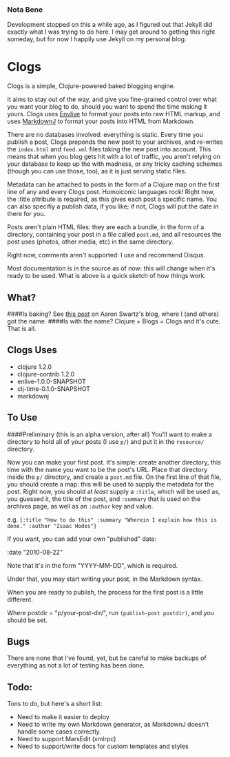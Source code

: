 ### Nota Bene

Development stopped on this a while ago, as I figured out that Jekyll did exactly what I was trying to do here. I may get around to getting this right someday, but for now I happily use Jekyll on my personal blog.

# Clogs

Clogs is a simple, Clojure-powered baked blogging engine.

It aims to stay out of the way, and give you fine-grained control over what you want your blog to do, should you want to spend the time making it yours. Clogs uses [Envlive](www.github.com/cgrand/enlive) to format your posts into raw HTML markup, and uses [MarkdownJ](http://markdownj.org/) to format your posts into HTML from Markdown. 

There are no databases involved: everything is static. Every time you publish a post, Clogs prepends the new post to your archives, and re-writes the `index.html` and `feed.xml` files taking the new post into account. This means that when you blog gets hit with a lot of traffic, you aren't relying on your database to keep up the with madness, or any tricky caching schemes (though you can use those, too), as it is just serving static files.

 Metadata can be attached to posts in the form of a Clojure map on the first line of any and every Clogs post. Homoiconic languages rock! Right now, the :title attribute is required, as this gives each post a specific name. You can also specifiy a publish data, if you like; if not, Clogs will put the date in there for you.

Posts aren't plain HTML files: they are each a bundle, in the form of a directory, containing your post in a file called `post.md`, and all resources the post uses (photos, other media, etc) in the same directory. 

Right now, comments aren't supported: I use and recommend Disqus. 

Most documentation is in the source as of now: this will change when it's ready to be used. What is above is a quick sketch of how things work.

## What?
####Is baking? 
See [this post](http://www.aaronsw.com/weblog/000404) on Aaron Swartz's blog, where I (and others) got the name.
####Is with the name? 
Clojure + Blogs = Clogs and it's cute. That is all.

## Clogs Uses
* clojure 1.2.0
* clojure-contrib 1.2.0
* enlive-1.0.0-SNAPSHOT
* clj-time-0.1.0-SNAPSHOT
* markdownj

## To Use 
####Preliminary (this is an alpha version, after all)
You'll want to make a directory to hold all of your posts (I use `p/`) and put it in the `resource/` directory. 

Now you can make your first post. It's simple: create another directory, this time with the name you want to be the post's URL. Place that directory inside the `p/` directory, and create a `post.md` file. On the first line of that file, you should create a map: this will be used to supply the metadata for the post. Right now, you should at *least* supply a `:title`, which will be used as, you guessed it, the title of the post, and `:summary` that is used on the archives page, as well as an `:author` key and value.

e.g. `{:title "How to do this" :summary "Wherein I explain how this is done." :author "Isaac Hodes"}`

If you want, you can add your own "published" date: 

   :date "2010-08-22"

Note that it's in the form "YYYY-MM-DD", which is required.

Under that, you may start writing your post, in the Markdown syntax.

When you are ready to publish, the process for the first post is a little different. 

Where postdir = "p/your-post-dir/", run `(publish-post postdir)`, and you should be set. 

## Bugs 
There are none that I've found, yet, but be careful to make backups of everything as not a lot of testing has been done.

## Todo: 
Tons to do, but here's a short list:

* Need to make it easier to deploy
* Need to write my own Markdown generator, as MarkdownJ doesn't handle some cases correctly.
* Need to support MarsEdit (xmlrpc)
* Need to support/write docs for custom templates and styles
